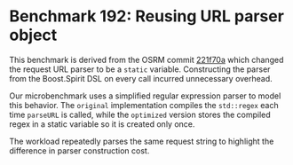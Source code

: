 # Benchmark 192: Reusing URL parser object

This benchmark is derived from the OSRM commit [221f70a](https://github.com/Project-OSRM/osrm-backend/commit/221f70ac7b6acf970c6882daf004d14467e4a09d) which changed the request URL parser to be a `static` variable. Constructing the parser from the Boost.Spirit DSL on every call incurred unnecessary overhead.

Our microbenchmark uses a simplified regular expression parser to model this behavior. The `original` implementation compiles the `std::regex` each time `parseURL` is called, while the `optimized` version stores the compiled regex in a static variable so it is created only once.

The workload repeatedly parses the same request string to highlight the difference in parser construction cost.

